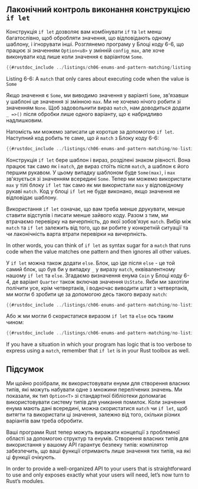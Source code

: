 ## Лаконічний контроль виконання конструкцією `if let`

Конструкція `if let` дозволяє вам комбінувати `if` та `let` менш багатослівно, щоб обробляти значення, що відповідають одному шаблону, і ігнорувати інші. Розглянемо програму у Блоці коду 6-6, що працює зі значенням `Option<u8>` у змінній `config_max`, але хоче виконувати код лише коли значення є варіантом `Some`.

```rust
{{#rustdoc_include ../listings/ch06-enums-and-pattern-matching/listing-06-06/src/main.rs:here}}
```


<span class="caption">Listing 6-6: A `match` that only cares about executing code when the value is `Some`</span>

Якщо значення є `Some`, ми виводимо значення у варіанті `Some`, зв'язавши у шаблоні це значення зі змінною `max`. Ми не хочемо нічого робити зі значенням `None`. Щоб задовольнити вираз `match`, нам доводиться додати `_ =>()` після обробки лише одного варіанту, що є набридливо надлишковим.

Натомість ми можемо записати це коротше за допомогою `if let`. Наступний код робить те саме, що й `match` з Блоку коду 6-6:

```rust
{{#rustdoc_include ../listings/ch06-enums-and-pattern-matching/no-listing-12-if-let/src/main.rs:here}}
```

Конструкція `if let` бере шаблон і вираз, розділені знаком рівності. Вона працює так само як і `match`, де вираз стоїть після `match`, а шаблон є його першим рукавом. У цьому випадку шаблоном буде `Some(max)`, і `max` зв'язується зі значенням всередині `Some`. Тепер ми можемо використати `max` у тілі блоку `if let` так само як ми використали `max` у відповідному рукаві `match`. Код у блоці `if let` не буде виконано, якщо значення не відповідає шаблону.

Використання `if let` означає, що вам треба менше друкувати, менше ставити відступів і писати менше зайвого коду. Разом з тим, ми втрачаємо перевірку на вичерпність, до якої зобов'язує `match`. Вибір між `match` та `if let` залежить від того, що ви робите у конкретній ситуації та чи лаконічність варта втрати перевірки на вичерпність.

In other words, you can think of `if let` as syntax sugar for a `match` that runs code when the value matches one pattern and then ignores all other values.

У `if let` можна також додати `else`. Блок, що іде після `else` - це той самий блок, що був би у випадку `_` у виразу `match`, еквівалентному нашому `if let` та `else`. Згадаємо визначення енума `Coin` у Блоці коду 6-4, де варіант `Quarter` також включав значення `UsState`. Якби ми захотіли полічити усе, крім четвертаків, і водночас виводити штат з четвертаків, ми могли б зробити це за допомогою десь такого виразу `match`:

```rust
{{#rustdoc_include ../listings/ch06-enums-and-pattern-matching/no-listing-13-count-and-announce-match/src/main.rs:here}}
```

Або ж ми могли б скористатися виразом `if let` та `else` ось таким чином:

```rust
{{#rustdoc_include ../listings/ch06-enums-and-pattern-matching/no-listing-14-count-and-announce-if-let-else/src/main.rs:here}}
```

If you have a situation in which your program has logic that is too verbose to express using a `match`, remember that `if let` is in your Rust toolbox as well.

## Підсумок

Ми щойно розібрали, як використовувати енуми для створення власних типів, які можуть набувати одне з множини перелічених значень. Ми показали, як тип `Option<T>` зі стандартної бібліотеки допомагає використовувати систему типів для уникання помилок. Коли значення енума мають дані всередині, можна скористатися `match` чи `if let`, щоб витягти та використати ці значення, залежно від того, скільки різних варіантів вам треба обробити.

Ваші програми Rust тепер можуть виражати концепції з проблемної області за допомогою структур та енумів. Створення власних типів для використання у вашому API гарантує безпеку типів: компілятор забезпечить, що ваші функції отримають лише значення тих типів, на які ці функції очікують.

In order to provide a well-organized API to your users that is straightforward to use and only exposes exactly what your users will need, let’s now turn to Rust’s modules.

